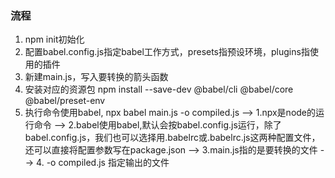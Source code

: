 ### 流程
1. npm init初始化
2. 配置babel.config.js指定babel工作方式，presets指预设环境，plugins指使用的插件
3. 新建main.js，写入要转换的箭头函数
4. 安装对应的资源包 npm install --save-dev @babel/cli @babel/core @babel/preset-env
5. 执行命令使用babel, npx babel main.js -o compiled.js
   --> 1.npx是node的运行命令
   --> 2.babel使用babel,默认会按babel.config.js运行，除了babel.config.js，我们也可以选择用.babelrc或.babelrc.js这两种配置文件，还可以直接将配置参数写在package.json
   --> 3.main.js指的是要转换的文件
   --> 4. -o compiled.js 指定输出的文件